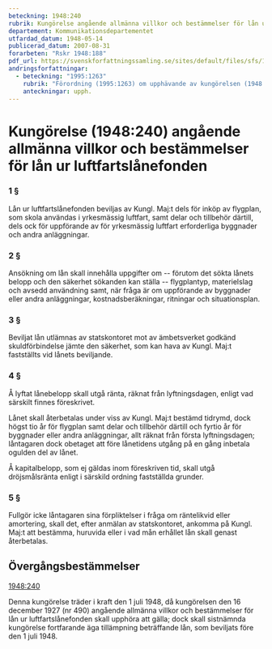 ```yaml
---
beteckning: 1948:240
rubrik: Kungörelse angående allmänna villkor och bestämmelser för lån ur luftfartslånefonden
departement: Kommunikationsdepartementet
utfardad_datum: 1948-05-14
publicerad_datum: 2007-08-31
forarbeten: "Rskr 1948:188"
pdf_url: https://svenskforfattningssamling.se/sites/default/files/sfs/1948-05/SFS1948-240.pdf
andringsforfattningar:
  - beteckning: "1995:1263"
    rubrik: "Förordning (1995:1263) om upphävande av kungörelsen (1948:240) angående allmänna villkor och bestämmelser för lån ur luftfartslånefonden"
    anteckningar: upph.
---
```


# Kungörelse (1948:240) angående allmänna villkor och bestämmelser för lån ur luftfartslånefonden

### 1 §

Lån ur luftfartslånefonden beviljas av Kungl. Maj:t dels för inköp av flygplan, som skola användas i yrkesmässig luftfart, samt delar och tillbehör därtill, dels ock för uppförande av för yrkesmässig luftfart erforderliga byggnader och andra anläggningar.

### 2 §

Ansökning om lån skall innehålla uppgifter om -- förutom det sökta lånets belopp och den säkerhet sökanden kan ställa -- flygplantyp, materielslag och avsedd användning samt, när fråga är om uppförande av byggnader eller andra anläggningar, kostnadsberäkningar, ritningar och situationsplan.

### 3 §

Beviljat lån utlämnas av statskontoret mot av ämbetsverket godkänd skuldförbindelse jämte den säkerhet, som kan hava av Kungl. Maj:t fastställts vid lånets beviljande.

### 4 §

Å lyftat lånebelopp skall utgå ränta, räknat från lyftningsdagen, enligt vad särskilt finnes föreskrivet.

Lånet skall återbetalas under viss av Kungl. Maj:t bestämd tidrymd, dock högst tio år för flygplan samt delar och tillbehör därtill och fyrtio år för byggnader eller andra anläggningar, allt räknat från första lyftningsdagen; låntagaren dock obetaget att före lånetidens utgång på en gång inbetala ogulden del av lånet.

Å kapitalbelopp, som ej gäldas inom föreskriven tid, skall utgå dröjsmålsränta enligt i särskild ordning fastställda grunder.

### 5 §

Fullgör icke låntagaren sina förpliktelser i fråga om räntelikvid eller amortering, skall det, efter anmälan av statskontoret, ankomma på Kungl. Maj:t att bestämma, huruvida eller i vad mån erhållet lån skall genast återbetalas.

## Övergångsbestämmelser

[1948:240](https://selex.se/eli/sfs/1948/240)

Denna kungörelse träder i kraft den 1 juli 1948, då kungörelsen den 16 december 1927 (nr 490) angående allmänna villkor och bestämmelser för lån ur luftfartslånefonden skall upphöra att gälla; dock skall sistnämnda kungörelse fortfarande äga tillämpning beträffande lån, som beviljats före den 1 juli 1948.